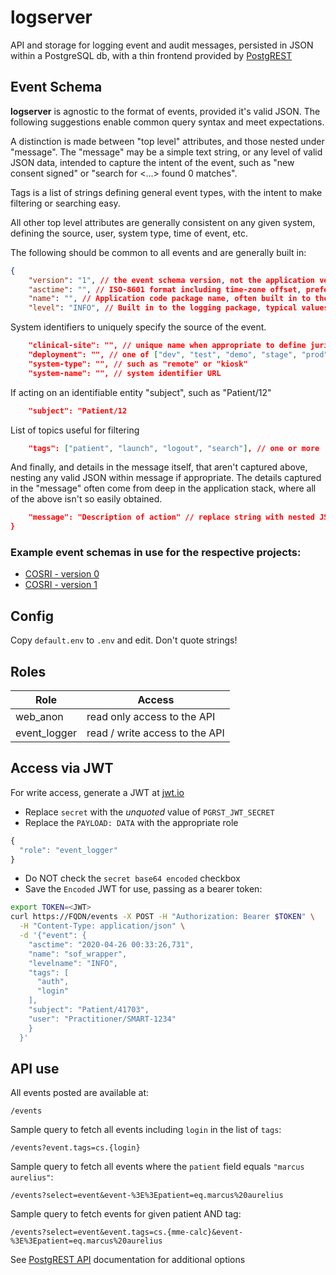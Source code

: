 # logserver
API and storage for logging event and audit messages, persisted in JSON
within a PostgreSQL db, with a thin frontend provided by
[PostgREST](http://postgrest.org/en/v7.0.0/index.html)

## Event Schema
**logserver** is agnostic to the format of events, provided it's valid JSON.
The following suggestions enable common query syntax and meet expectations.

A distinction is made between "top level" attributes, and those nested under
"message".  The "message" may be a simple text string, or any level of valid
JSON data, intended to capture the intent of the event, such as "new consent
signed" or "search for <...> found 0 matches".

Tags is a list of strings defining general event types, with the intent to
make filtering or searching easy.

All other top level attributes are generally consistent on any given system,
defining the source, user, system type, time of event, etc.

The following should be common to all events and are generally built in:
```json
{
    "version": "1", // the event schema version, not the application version
    "asctime": "", // ISO-8601 format including time-zone offset, preferably in UTC
    "name": "", // Application code package name, often built in to the logging system and difficult to manipulate
    "level": "INFO", // Built in to the logging package, typical values include DEBUG, WARN, ERROR
```

System identifiers to uniquely specify the source of the event. 
```json
    "clinical-site": "", // unique name when appropriate to define jurisdiction, institution or clinic, such as "UW Harborview",
    "deployment": "", // one of ["dev", "test", "demo", "stage", "prod"]
    "system-type": "", // such as "remote" or "kiosk"
    "system-name": "", // system identifier URL
```

If acting on an identifiable entity "subject", such as "Patient/12"
```json
    "subject": "Patient/12
```

List of topics useful for filtering
```json
    "tags": ["patient", "launch", "logout", "search"], // one or more
```

And finally, and details in the message itself, that aren't captured above,
nesting any valid JSON within message if appropriate.  The details captured
in the "message" often come from deep in the application stack, where all of
the above isn't so easily obtained.
```json
    "message": "Description of action" // replace string with nested JSON when applicable 
}
```

### Example event schemas in use for the respective projects:

* [COSRI - version 0](./docs/cosri_v0.md)
* [COSRI - version 1](./docs/cosri_v1.md)

## Config
Copy ``default.env`` to ``.env`` and edit.  Don't quote strings!

## Roles
Role | Access
-----|-------
web_anon | read only access to the API
event_logger | read / write access to the API

## Access via JWT
For write access, generate a JWT at [jwt.io](https://jwt.io/#debugger-io)

* Replace ``secret`` with the *unquoted* value of ``PGRST_JWT_SECRET``
* Replace the ``PAYLOAD: DATA`` with the appropriate role

```javascript
{
  "role": "event_logger"
}
```  

* Do NOT check the ``secret base64 encoded`` checkbox
* Save the ``Encoded`` JWT for use, passing as a bearer token:

```bash
export TOKEN=<JWT>
curl https://FQDN/events -X POST -H "Authorization: Bearer $TOKEN" \
  -H "Content-Type: application/json" \
  -d '{"event": {
    "asctime": "2020-04-26 00:33:26,731",
    "name": "sof_wrapper",
    "levelname": "INFO",
    "tags": [
      "auth",
      "login"
    ],
    "subject": "Patient/41703",
    "user": "Practitioner/SMART-1234"
    }
  }'
```

## API use
All events posted are available at:
```http request
/events
```

Sample query to fetch all events including ``login`` in the list of ``tags``:
```http request
/events?event.tags=cs.{login}
```

Sample query to fetch all events where the ``patient`` field equals ``"marcus aurelius"``:
```http request
/events?select=event&event-%3E%3Epatient=eq.marcus%20aurelius
```

Sample query to fetch events for given patient AND tag:
```http request
/events?select=event&event.tags=cs.{mme-calc}&event-%3E%3Epatient=eq.marcus%20aurelius
```

See [PostgREST API](http://postgrest.org/en/v7.0.0/api.html) documentation
for additional options
